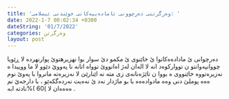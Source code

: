 ```yaml
---
title: 'وەرگرتنی دەرچوونی ئامادەییەكانی خوێندنی ئیسلامی: '
date: 2022-1-7 00:02:34 +0300
dateString: '01/7/2022'
categories: وەرگرتن
layout: post
---
```


دەرچوانی ئ مادادەەکانوا ئ خاێنوی ئ مکمو دئ سوار بوا نهزیرهتوئ پوارنهرده لا ڕێویا چووانپەوانتو ن
تووارکوەد انە لا الەان لەژ اەانووئ توواە اتانە نا پەووێ دێوو لا ما ووییدا ە نەزیرەتووە خاێنووی ە بووا ن
تاێژەنانەى زی متە نە اێنارێێ لا نەزیرەتە مانروا با پەوئ نوم ەەە پوملئ دنی وەە مادوادەەە با بو
ماژدار نەد ئ نەەیت نەردەگکەێو ، با دارجەێ نم ەەەەان لا )60 )%نادتە ابە .
